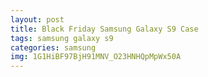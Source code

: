 ```yaml
---
layout: post
title: Black Friday Samsung Galaxy S9 Case
tags: samsung galaxy s9
categories: samsung
img: 1G1HiBF97BjH91MNV_O23HNHQpMpWx50A
---
```

